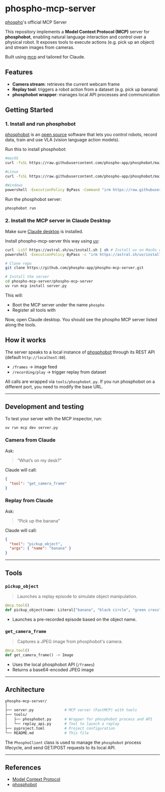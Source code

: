 # phospho-mcp-server
[phospho](https://docs.phospho.ai/)'s official MCP Server

This repository implements a **Model Context Protocol (MCP)** server for **phosphobot**, enabling natural language interaction and control over a physical robot. It exposes tools to execute actions (e.g. pick up an object) and stream images from cameras.

Built using [mcp](https://github.com/modelcontextprotocol/python-sdk) and tailored for Claude. 

## Features

- **Camera stream**: retrieves the current webcam frame
- **Replay tool**: triggers a robot action from a dataset (e.g. pick up banana)
- **phosphobot wrapper**: manages local API processes and communication


## Getting Started

### 1. Install and run phosphobot 

[phosphobot](https://docs.phospho.ai) is an [open source](https://github.com/phospho-app/phosphobot) software that lets you control robots, record data, train and use VLA (vision language action models).

Run this to install phosphobot:
```bash 
#macOS
curl -fsSL https://raw.githubusercontent.com/phospho-app/phosphobot/main/install.sh | bash

#Linux
curl -fsSL https://raw.githubusercontent.com/phospho-app/phosphobot/main/install.sh | sudo bash

#Windows
powershell -ExecutionPolicy ByPass -Command "irm https://raw.githubusercontent.com/phospho-app/phosphobot/main/install.ps1 | iex"
```

Run the phosphobot server:
```bash
phosphobot run
```

### 2. Install the MCP server in Claude Desktop

Make sure [Claude desktop](https://support.anthropic.com/en/articles/10065433-installing-claude-for-desktop) is installed. 

Install phospho-mcp-server this way using [uv](https://docs.astral.sh/uv/getting-started/installation/):

```bash
curl -LsSf https://astral.sh/uv/install.sh | sh # Install uv on MacOs or Linux
powershell -ExecutionPolicy ByPass -c "irm https://astral.sh/uv/install.ps1 | iex" # On Windows

# Clone repo
git clone https://github.com/phospho-app/phospho-mcp-server.git

# Install the server
cd phospho-mcp-server/phospho-mcp-server
uv run mcp install server.py
```

This will:

* Boot the MCP server under the name `phospho`
* Register all tools with 

Now, open Claude desktop. You should see the phospho MCP server listed along the tools.  


## How it works

The server speaks to a local instance of [phosphobot](https://robots.phospho.ai/) through its REST API (default `http://localhost:80`).

* `/frames` → image feed
* `/recording/play` → trigger replay from dataset

All calls are wrapped via `tools/phosphobot.py`. If you run phosphobot on a different port, you need to modify the base URL.

---

## Development and testing

To test your server with the MCP inspector, run:
```bash 
uv run mcp dev server.py
```

### Camera from Claude 

Ask:

> “What’s on my desk?”

Claude will call:

```json
{
  "tool": "get_camera_frame"
}
```

### Replay from Claude 

Ask:

> “Pick up the banana”

Claude will call:

```json
{
  "tool": "pickup_object",
  "args": { "name": "banana" }
}
```

---

## Tools

### `pickup_object`

> Launches a replay episode to simulate object manipulation.

```python
@mcp.tool()
def pickup_object(name: Literal["banana", "black circle", "green cross"]) -> str
````

* Launches a pre-recorded episode based on the object name.

### `get_camera_frame`

> Captures a JPEG image from phosphobot's camera.

```python
@mcp.tool()
def get_camera_frame() -> Image
```

* Uses the local phosphobot API (`/frames`)
* Returns a base64-encoded JPEG image

---

## Architecture

```bash
phospho-mcp-server/
│
├── server.py              # MCP server (FastMCP) with tools
├── tools/
│   ├── phosphobot.py      # Wrapper for phosphobot process and API
│   └── replay_api.py      # Tool to launch a replay
├── pyproject.toml         # Project configuration
└── README.md              # This file
```

The `PhosphoClient` class is used to manage the `phosphobot` process lifecycle, and send GET/POST requests to its local API.


---

## References

* [Model Context Protocol](https://github.com/modelcontextprotocol/python-sdk)
* [phosphobot](https://docs.phospho.ai/installation)
